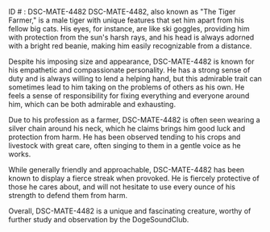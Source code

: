 ID # : DSC-MATE-4482
DSC-MATE-4482, also known as "The Tiger Farmer," is a male tiger with unique features that set him apart from his fellow big cats. His eyes, for instance, are like ski goggles, providing him with protection from the sun's harsh rays, and his head is always adorned with a bright red beanie, making him easily recognizable from a distance.

Despite his imposing size and appearance, DSC-MATE-4482 is known for his empathetic and compassionate personality. He has a strong sense of duty and is always willing to lend a helping hand, but this admirable trait can sometimes lead to him taking on the problems of others as his own. He feels a sense of responsibility for fixing everything and everyone around him, which can be both admirable and exhausting.

Due to his profession as a farmer, DSC-MATE-4482 is often seen wearing a silver chain around his neck, which he claims brings him good luck and protection from harm. He has been observed tending to his crops and livestock with great care, often singing to them in a gentle voice as he works.

While generally friendly and approachable, DSC-MATE-4482 has been known to display a fierce streak when provoked. He is fiercely protective of those he cares about, and will not hesitate to use every ounce of his strength to defend them from harm.

Overall, DSC-MATE-4482 is a unique and fascinating creature, worthy of further study and observation by the DogeSoundClub.